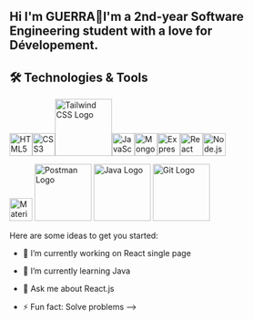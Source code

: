 ## Hi I'm GUERRA👋I'm a 2nd-year Software Engineering student with a love for Dévelopement.

## 🛠️ Technologies & Tools

<img src="https://cdn.jsdelivr.net/gh/devicons/devicon/icons/html5/html5-original.svg" width="40" height="40" alt="HTML5"/><img src="https://cdn.jsdelivr.net/gh/devicons/devicon/icons/css3/css3-original.svg" width="40" height="40" alt="CSS3"/><img src="https://www.vectorlogo.zone/logos/tailwindcss/tailwindcss-icon.svg" alt="Tailwind CSS Logo" width="100" height="100"><img src="https://cdn.jsdelivr.net/gh/devicons/devicon/icons/javascript/javascript-original.svg" width="40" height="40" alt="JavaScript"/><img src="https://cdn.jsdelivr.net/gh/devicons/devicon/icons/mongodb/mongodb-original.svg" width="40" height="40" alt="MongoDB"/><img src="https://cdn.jsdelivr.net/gh/devicons/devicon/icons/express/express-original.svg" width="40" height="40" alt="Express.js"/><img src="https://cdn.jsdelivr.net/gh/devicons/devicon/icons/react/react-original.svg" width="40" height="40" alt="React"/><img src="https://cdn.jsdelivr.net/gh/devicons/devicon/icons/nodejs/nodejs-original.svg" width="40" height="40" alt="Node.js"/>


<img src="https://cdn.jsdelivr.net/gh/devicons/devicon/icons/materialui/materialui-original.svg" width="40" height="40" alt="Material-UI"/>
<img src="https://www.vectorlogo.zone/logos/getpostman/getpostman-icon.svg" alt="Postman Logo" width="100" height="100">
<img src="https://www.vectorlogo.zone/logos/java/java-icon.svg" alt="Java Logo" width="100" height="100">
<img src="https://www.vectorlogo.zone/logos/git-scm/git-scm-icon.svg" alt="Git Logo" width="100" height="100">


Here are some ideas to get you started:

- 🔭 I’m currently working on React single page
- 🌱 I’m currently learning Java
- 💬 Ask me about React.js

- ⚡ Fun fact: Solve problems
-->
